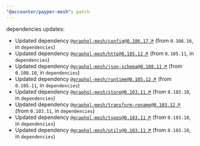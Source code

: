 ```yaml
---
"@accounter/payper-mesh": patch
---
```

dependencies updates:
  - Updated dependency [`@graphql-mesh/config@0.106.17` ↗︎](https://www.npmjs.com/package/@graphql-mesh/config/v/0.106.17) (from `0.106.16`, in `dependencies`)
  - Updated dependency [`@graphql-mesh/http@0.105.12` ↗︎](https://www.npmjs.com/package/@graphql-mesh/http/v/0.105.12) (from `0.105.11`, in `dependencies`)
  - Updated dependency [`@graphql-mesh/json-schema@0.108.11` ↗︎](https://www.npmjs.com/package/@graphql-mesh/json-schema/v/0.108.11) (from `0.108.10`, in `dependencies`)
  - Updated dependency [`@graphql-mesh/runtime@0.105.12` ↗︎](https://www.npmjs.com/package/@graphql-mesh/runtime/v/0.105.12) (from `0.105.11`, in `dependencies`)
  - Updated dependency [`@graphql-mesh/store@0.103.11` ↗︎](https://www.npmjs.com/package/@graphql-mesh/store/v/0.103.11) (from `0.103.10`, in `dependencies`)
  - Updated dependency [`@graphql-mesh/transform-rename@0.103.12` ↗︎](https://www.npmjs.com/package/@graphql-mesh/transform-rename/v/0.103.12) (from `0.103.11`, in `dependencies`)
  - Updated dependency [`@graphql-mesh/types@0.103.11` ↗︎](https://www.npmjs.com/package/@graphql-mesh/types/v/0.103.11) (from `0.103.10`, in `dependencies`)
  - Updated dependency [`@graphql-mesh/utils@0.103.11` ↗︎](https://www.npmjs.com/package/@graphql-mesh/utils/v/0.103.11) (from `0.103.10`, in `dependencies`)
